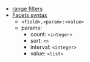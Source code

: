 - [range filters](https://learn.microsoft.com/en-us/azure/search/search-query-simple-examples#example-5-range-filters)
- [Facets syntax](https://learn.microsoft.com/en-us/azure/search/search-faceted-navigation)
  - `<field>,<param>:<value>`
  - params:
    - count: `<integer>`
    - sort: `<>`
    - interval: `<integer>`
    - value: `<list>`
